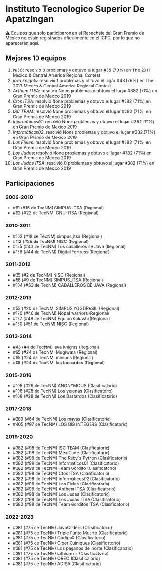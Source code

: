 # Instituto Tecnologico Superior De Apatzingan

:warning: Equipos que solo participaron en el Repechaje del Gran Premio de México no están registrados oficialmente en el ICPC, por lo que no aparecerán aquí.

## Mejores 10 equipos

1. _NISC_: resolvió 3 problemas y obtuvo el lugar #35 (79%) en The 2011 Mexico & Central America Regional Contest
1. _java knights_: resolvió 1 problemas y obtuvo el lugar #43 (76%) en The 2013 Mexico & Central America Regional Contest
1. _Anthem ITSA_: resolvió None problemas y obtuvo el lugar #382 (71%) en Gran Premio de Mexico 2019
1. _Ctos ITSA_: resolvió None problemas y obtuvo el lugar #382 (71%) en Gran Premio de Mexico 2019
1. _ISC TEAM_: resolvió None problemas y obtuvo el lugar #382 (71%) en Gran Premio de Mexico 2019
1. _Informáticos01_: resolvió None problemas y obtuvo el lugar #382 (71%) en Gran Premio de Mexico 2019
1. _Informáticos02_: resolvió None problemas y obtuvo el lugar #382 (71%) en Gran Premio de Mexico 2019
1. _Los Fieles_: resolvió None problemas y obtuvo el lugar #382 (71%) en Gran Premio de Mexico 2019
1. _Los Judas_: resolvió None problemas y obtuvo el lugar #382 (71%) en Gran Premio de Mexico 2019
1. _Los Judas ITSA_: resolvió 0 problemas y obtuvo el lugar #382 (71%) en Gran Premio de Mexico 2019

## Participaciones

### 2009-2010

- #81 (#16 de TecNM) SIMPUS-ITSA (Regional)
- #92 (#22 de TecNM) GNU-ITSA (Regional)

### 2010-2011

- #102 (#18 de TecNM) simpus_itsa (Regional)
- #112 (#25 de TecNM) NISC (Regional)
- #155 (#43 de TecNM) Los caballeros de Java (Regional)
- #156 (#44 de TecNM) Digital Fortress (Regional)

### 2011-2012

- #35 (#2 de TecNM) NISC (Regional)
- #58 (#9 de TecNM) SIMPUS_ITSA (Regional)
- #104 (#33 de TecNM) CABALLEROS DE JAVA (Regional)

### 2012-2013

- #53 (#20 de TecNM) SIMPUS YGGDRASIL (Regional)
- #120 (#46 de TecNM) Nopal warriors (Regional)
- #127 (#48 de TecNM) Equipo Kakashi (Regional)
- #130 (#51 de TecNM) NISC (Regional)

### 2013-2014

- #43 (#4 de TecNM) java knights (Regional)
- #95 (#24 de TecNM) Mugiwara (Regional)
- #95 (#24 de TecNM) minions (Regional)
- #95 (#24 de TecNM) los bastardos (Regional)

### 2015-2016

- #108 (#28 de TecNM) ANONYMOUS (Clasificatorio)
- #108 (#28 de TecNM) Los yerenas (Clasificatorio)
- #108 (#28 de TecNM) Los Bastardos (Clasificatorio)

### 2017-2018

- #289 (#64 de TecNM) Los mayas (Clasificatorio)
- #405 (#97 de TecNM) LOS BIG INTEGERS (Clasificatorio)

### 2019-2020

- #382 (#98 de TecNM) ISC TEAM (Clasificatorio)
- #382 (#98 de TecNM) MexiCode (Clasificatorio)
- #382 (#98 de TecNM) The Ruby`s Python (Clasificatorio)
- #382 (#98 de TecNM) Informáticos01 (Clasificatorio)
- #382 (#98 de TecNM) Team Gordito (Clasificatorio)
- #382 (#98 de TecNM) Ctos ITSA (Clasificatorio)
- #382 (#98 de TecNM) Informáticos02 (Clasificatorio)
- #382 (#98 de TecNM) Los Fieles (Clasificatorio)
- #382 (#98 de TecNM) Anthem ITSA (Clasificatorio)
- #382 (#98 de TecNM) Los Judas (Clasificatorio)
- #382 (#98 de TecNM) Los Judas ITSA (Clasificatorio)
- #382 (#98 de TecNM) Team Gorditos ITSA (Clasificatorio)

### 2022-2023

- #381 (#75 de TecNM) JavaCoders (Clasificatorio)
- #381 (#75 de TecNM) Triple Punto Muerto (Clasificatorio)
- #381 (#75 de TecNM) CódigoX (Clasificatorio)
- #381 (#75 de TecNM) Ciber Cuiniques (Clasificatorio)
- #381 (#75 de TecNM) Los paganos del norte (Clasificatorio)
- #381 (#75 de TecNM) Lithium++ (Clasificatorio)
- #381 (#75 de TecNM) OREO (Clasificatorio)
- #381 (#75 de TecNM) ADISA (Clasificatorio)



